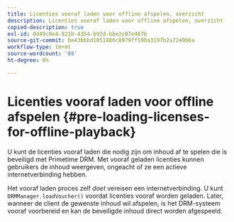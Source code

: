 ```yaml
---
title: Licenties vooraf laden voor offline afspelen, overzicht
description: Licenties vooraf laden voor offline afspelen, overzicht
copied-description: true
exl-id: 0d49c0e4-821b-4354-b92d-bbe2c07e467b
source-git-commit: be43bbbd1051886c8979ff590a3197b2a7249b6a
workflow-type: tm+mt
source-wordcount: '88'
ht-degree: 0%

---
```


# Licenties vooraf laden voor offline afspelen {#pre-loading-licenses-for-offline-playback}

U kunt de licenties vooraf laden die nodig zijn om inhoud af te spelen die is beveiligd met Primetime DRM. Met vooraf geladen licenties kunnen gebruikers de inhoud weergeven, ongeacht of ze een actieve internetverbinding hebben.

Het vooraf laden proces zelf *doet* vereisen een internetverbinding. U kunt `DRMManager.loadVoucher()` voordat licenties vooraf worden geladen. Later, wanneer de client de gewenste inhoud wil afspelen, is het DRM-systeem vooraf voorbereid en kan de beveiligde inhoud direct worden afgespeeld.
